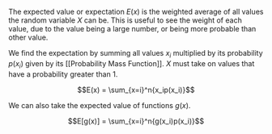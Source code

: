The expected value or expectation $E(x)$ is the weighted average of all values the random variable $X$ can be. This is useful to see the weight of each value, due to the value being a large number, or being more probable than other value.

We find the expectation by summing all values $x_i$ multiplied by its probability $p(x_i)$ given by its [[Probability Mass Function]]. $X$ must take on values that have a probability greater than 1.

$$E(x) = \sum_{x=i}^n{x_ip(x_i)}$$

We can also take the expected value of functions $g(x)$. 

$$E[g(x)] = \sum_{x=i}^n{g(x_i)p(x_i)}$$
